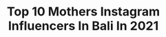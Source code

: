 ---
title: Top 10 Mothers Instagram Influencers In Bali In 2021
description: >-
  Find top mothers Instagram influencers in Bali in 2021. Most popular hashtags: #bali #dirumahaja #benatureal.
platform: Instagram
hits: 23
text_top: Identify the most popular Instagram accounts on inBeat.
text_bottom: Our database aggregates 23 Instagram influencers like this in Bali, Indonesia for you to collaborate.
profiles:
  - username: "gusyuda"
    fullname: >-
      Ida Bagus Adi Dharma Yuda
    bio: >-
      @balibarong_official Click Link : NEW SINGLE SEJUJURNE
    location: "Indonesia"
    followers: 57386
    engagement: 218
    commentsToLikes: 0.024573
    id: ckaoxa6zxcgm10i78k5vohe8e
    verified: false
    hashtags: "#mewali, #lagubali2020, #ibu, #surprisinglybata"
  - username: "tanialitadevi"
    fullname: >-
      TANIA LITA DEVI | Bali
    bio: >-
      /sīˈkäləjist/ - mother - content creator 📍Bali, Indonesia
    location: "Indonesia"
    followers: 59266
    engagement: 137
    commentsToLikes: 0.010115
    id: ck0vy73oe2jro0i1934djc7ni
    verified: false
    hashtags: "#nataliakiantoro, #bgwomen, #weshopatvelvet, #myvaia"
  - username: "oliastepanenco"
    fullname: >-
      Olia Stepanenco
    bio: >-
      📍🄱🄰🄻🄸 🌕🌖🌗🌘🌑 MOTHER OF👉@style_retreat_bali_shop 🅢🅣🅨🅛🅘🅢🅣 🅟🅔🅡🅢🅞🅝🅐🅛 🅢🅗🅞🅟🅟🅔🅡 🅒🅞🅝🅣🅔🅝🅣 🅜🅐🅝🅐🅖🅔🅡
    location: "Indonesia"
    followers: 32387
    engagement: 206
    commentsToLikes: 0.051865
    id: ck6tv2kzujtba0j71qzwqcl2v
    verified: false
    hashtags: ""
  - username: "dominiquediyose"
    fullname: >-
      Dominique Diyose
    bio: >-
      "Beware, Lion Roars" Mother. Wife. Nature Enthusiast🌿 @mahametaskin - @supermodelsproject - @baliswap for #sustainability 📍 Bali
    location: "Indonesia"
    followers: 176069
    engagement: 66
    commentsToLikes: 0.010226
    id: ck8sws7njf2190j780aisvkth
    verified: true
    hashtags: "#benatureal, #sakajannunggala, #dirumahaja, #throwbackthursday"
  - username: "stephbaier"
    fullname: >-
      Steph Baier | Bali Model
    bio: >-
      🇵🇭🇩🇪 ॐ Model and Yoga Teacher ❥ Mother to Joy Ophelia ☽ Protect your peace, Get rid of toxicity, Cleanse your space, Cultivate love. @m4models
    location: "Indonesia"
    followers: 6001
    engagement: 642
    commentsToLikes: 0.045244
    id: ck8syl5qql5jw0j781h8foqv1
    verified: false
    hashtags: ""
  - username: "dewimarlon"
    fullname: >-
      Dewi Marlon
    bio: >-
      🔹Tidak punya akun lain 👨‍👩‍👧‍👦Wife & Mother 📩Endorse DM
    location: "Indonesia"
    followers: 199295
    engagement: 122
    commentsToLikes: 0.026315
    id: ck13alfwuqydm0i19pnozexic
    verified: false
    hashtags: "#beach, #bali, #nusadua, #kembalikebali"
  - username: "agathasahell"
    fullname: >-
      Ａｇａｔｈａ☽
    bio: >-
      Mother ♡ Freelance model | Social media manager @minicubs__ @mauloabali Inquiries: agatha@balimodelagency.com Bali based
    location: "Indonesia"
    followers: 20082
    engagement: 349
    commentsToLikes: 0.017949
    id: ck6uca1hfedrv0j71wwi2biq3
    verified: false
    hashtags: "#eidmubarak, #happybdaytome"
  - username: "traveltoescapes"
    fullname: >-
      ~travel
    bio: >-
      LOVE MOTHER NATURE BE FIERCE , BE YOU ~ Traveling since January 2019 📧: toescapescontacttravel@gmail.com
    location: "Indonesia"
    followers: 22394
    engagement: 160
    commentsToLikes: 0.028492
    id: ck5zu2ibg1k5f0i14id81i7c8
    verified: false
    hashtags: "#bathflower, #wheretogonext, #placestogo, #tropicalisland"
  - username: "subamircea"
    fullname: >-
      Mircea Alin Suba
    bio: >-
      Actor. Model. MA/Mother Agency: @mint_mgmt_nyc Model Inquiries: Nigel@mintmanagement.us PLACE - GER INDEPENDENT - ITA
    location: "Indonesia"
    followers: 2695
    engagement: 1198
    commentsToLikes: 0.040069
    id: ckap81qt5mg3n0i78lbw0lulv
    verified: false
    hashtags: "#portraitphotography, #damanstyle, #mirceasuba, #portraitphoto"
  - username: "nudegem.official"
    fullname: >-
      PhotoProject by Sammy Galinsky
    bio: >-
      📸We capture stories of 1001 female souls like Scheherazade's Arabian Nights 💃Backstage in @sammygalinsky 📚Order the Book NUDEGEM. MOTHER ROCKS📖
    location: "Indonesia"
    followers: 145260
    engagement: 321
    commentsToLikes: 0.034775
    id: ck5cb5pkses7x0i11t8bychsg
    verified: false
    hashtags: "#baliparadise, #sammygalinskyphoto, #sammygalinskyphotography, #bali"
---
